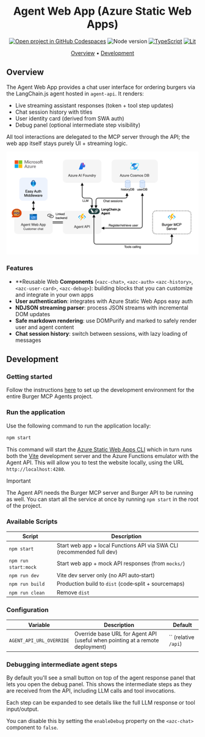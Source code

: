 <div align="center">

# Agent Web App (Azure Static Web Apps)

[![Open project in GitHub Codespaces](https://img.shields.io/badge/Codespaces-Open-blue?style=flat-square&logo=github)](https://codespaces.new/Azure-Samples/mcp-agent-langchainjs?hide_repo_select=true&ref=main&quickstart=true)
![Node version](https://img.shields.io/badge/Node.js->=22-3c873a?style=flat-square)
[![TypeScript](https://img.shields.io/badge/TypeScript-blue?style=flat-square&logo=typescript&logoColor=white)](https://www.typescriptlang.org)
[![Lit](https://img.shields.io/badge/Lit-4d64ff?style=flat-square&logo=lit&logoColor=white)](https://lit.dev)

[Overview](#overview) • [Development](#development)

</div>

## Overview

The Agent Web App provides a chat user interface for ordering burgers via the LangChain.js agent hosted in `agent-api`. It renders:

- Live streaming assistant responses (token + tool step updates)
- Chat session history with titles
- User identity card (derived from SWA auth)
- Debug panel (optional intermediate step visibility)

All tool interactions are delegated to the MCP server through the API; the web app itself stays purely UI + streaming logic.

<div align="center">
	<img src="../../docs/images/agent-architecture.drawio.png" alt="Architecture" />
</div>

### Features

- **Reusable Web **Components** (`<azc-chat>`, `<azc-auth>` `<azc-history>`, `<azc-user-card>`, `<azc-debug>`): building blocks that you can customize and integrate in your own apps
- **User authentication**: integrates with Azure Static Web Apps easy auth
- **NDJSON streaming parser**: process JSON streams with incremental DOM updates
- **Safe markdown rendering**: use DOMPurify and marked to safely render user and agent content
- **Chat session history**: switch between sessions, with lazy loading of messages

## Development

### Getting started

Follow the instructions [here](../../README.md#getting-started) to set up the development environment for the entire Burger MCP Agents project.

### Run the application

Use the following command to run the application locally:

```bash
npm start
```

This command will start the [Azure Static Web Apps CLI](https://learn.microsoft.com/azure/static-web-apps/local-development?tabs=azure-cli) which in turn runs both the [Vite](https://vitejs.dev/) development server and the Azure Functions emulator with the Agent API. This will allow you to test the website locally, using the URL `http://localhost:4280`.

> [!IMPORTANT]
> The Agent API needs the Burger MCP server and Burger API to be running as well. You can start all the service at once by running `npm start` in the root of the project.

### Available Scripts

| Script | Description |
|--------|-------------|
| `npm start` | Start web app + local Functions API via SWA CLI (recommended full dev) |
| `npm run start:mock` | Start web app + mock API responses (from `mocks/`) |
| `npm run dev` | Vite dev server only (no API auto‑start) |
| `npm run build` | Production build to `dist` (code‑split + sourcemaps) |
| `npm run clean` | Remove `dist` |

### Configuration

| Variable | Description | Default |
|----------|-------------|---------|
| `AGENT_API_URL_OVERRIDE` | Override base URL for Agent API (useful when pointing at a remote deployment) | `` (relative `/api`) |

### Debugging intermediate agent steps

By default you'll see a small button on top of the agent response panel that lets you open the debug panel. This shows the intermediate steps as they are received from the API, including LLM calls and tool invocations.

Each step can be expanded to see details like the full LLM response or tool input/output.

You can disable this by setting the `enableDebug` property on the `<azc-chat>` component to `false`.
